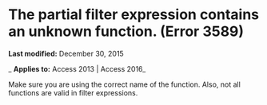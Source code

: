 
# The partial filter expression contains an unknown function. (Error 3589)

 **Last modified:** December 30, 2015

 _ **Applies to:** Access 2013 | Access 2016_

Make sure you are using the correct name of the function. Also, not all functions are valid in filter expressions.

